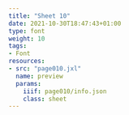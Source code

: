 ```yaml
---
title: "Sheet 10"
date: 2021-10-30T18:47:43+01:00
type: font
weight: 10
tags:
- Font
resources:
- src: "page010.jxl"
  name: preview
  params:
    iiif: page010/info.json
    class: sheet
---
```

